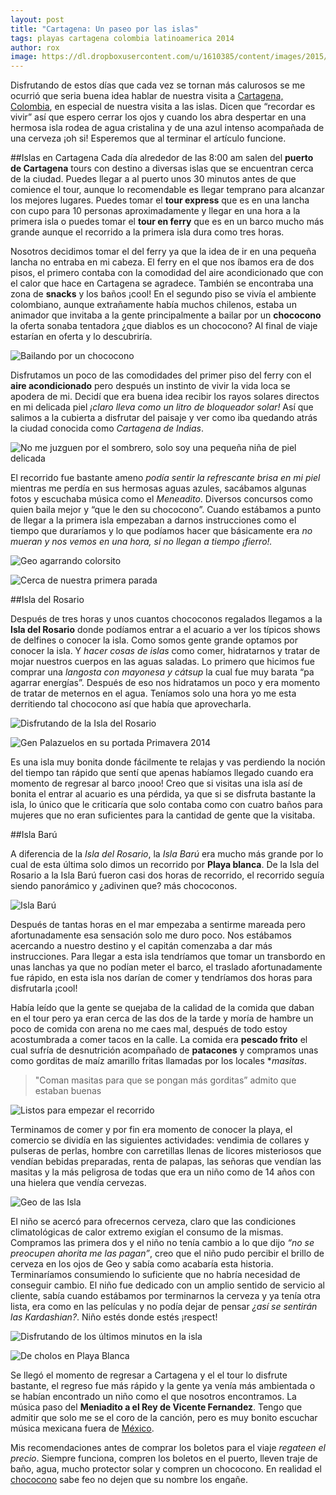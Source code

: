 ```yaml
---
layout: post
title: "Cartagena: Un paseo por las islas"
tags: playas cartagena colombia latinoamerica 2014
author: rox
image: https://dl.dropboxusercontent.com/u/1610385/content/images/2015/04/2014-05-22-11-13-48-1.jpg
---
```

Disfrutando de estos días que cada vez se tornan más calurosos se me ocurrió que seria buena idea hablar de nuestra visita a [Cartagena, Colombia](/cartagena-ciudad-amurallada/), en especial de nuestra visita a las islas. Dicen que “recordar es vivir” así que espero cerrar los ojos y cuando los abra despertar en una hermosa isla rodea de agua cristalina y de una azul intenso acompañada de una cerveza ¡oh si! Esperemos que al terminar el artículo funcione.

##Islas en Cartagena
Cada día alrededor de las 8:00 am salen del **puerto de Cartagena** tours con destino a diversas islas que se encuentran cerca de la ciudad. Puedes llegar a al puerto unos 30 minutos antes de que comience el tour, aunque lo recomendable es llegar temprano para alcanzar los mejores lugares. Puedes tomar el **tour express** que es en una lancha con cupo para 10 personas aproximadamente y llegar en una hora a la primera isla o puedes tomar el **tour en ferry** que es en un barco mucho más grande aunque el recorrido a la primera isla dura como tres horas. 

Nosotros decidimos tomar el del ferry ya que la idea de ir en una pequeña lancha no entraba en mi cabeza. El ferry en el que nos íbamos era de dos pisos, el primero contaba con la comodidad del aire acondicionado que con el calor que hace en Cartagena se agradece. También se encontraba una zona de **snacks** y los baños ¡cool! En el segundo piso se vivía el ambiente colombiano, aunque extrañamente había muchos chilenos, estaba un animador que invitaba a la gente principalmente a bailar por un **chococono** la oferta sonaba tentadora ¿que diablos es un chococono? Al final de viaje estarían en oferta y lo descubriría.

![Bailando por un chococono](https://dl.dropboxusercontent.com/u/1610385/content/images/2015/04/2014-05-22-12-38-15.jpg)

Disfrutamos un poco de las comodidades del primer piso del ferry con el **aire acondicionado** pero después un instinto de vivir la vida loca se apodera de mi.  Decidí que era buena idea recibir los rayos solares directos en mi delicada piel *¡claro lleva como un litro de bloqueador solar!* Así que salimos a la cubierta a disfrutar del paisaje y ver como iba quedando atrás la ciudad conocida como *Cartagena de Indias*.

![No me juzguen por el sombrero, solo soy una pequeña niña de piel delicada](https://dl.dropboxusercontent.com/u/1610385/content/images/2015/04/2014-05-22-09-03-15--1-.jpg)

El recorrido fue bastante ameno *podía sentir la refrescante brisa en mi piel* mientras me perdía en sus hermosas aguas azules, sacábamos algunas fotos y escuchaba música como el *Meneadito*. Diversos concursos como quien baila mejor y “que le den su chococono”. Cuando estábamos a punto de llegar a la primera isla empezaban a darnos instrucciones como el tiempo que duraríamos y lo que podíamos hacer que básicamente era *no mueran y nos vemos en una hora, si no llegan a tiempo ¡fierro!.*

![Geo agarrando colorsito](https://dl.dropboxusercontent.com/u/1610385/content/images/2015/04/2014-05-22-11-06-00.jpg)

![Cerca de nuestra primera parada](https://dl.dropboxusercontent.com/u/1610385/content/images/2015/04/2014-05-22-11-13-48.jpg)

##Isla del Rosario

Después de tres horas y unos cuantos chococonos regalados llegamos a la **Isla del Rosario** donde podíamos entrar a el acuario a ver los típicos shows de delfines o conocer la isla. Como somos gente grande optamos por conocer la isla. Y *hacer cosas de islas* como comer, hidratarnos y tratar de mojar nuestros cuerpos en las aguas saladas. Lo primero que hicimos fue comprar una *langosta con mayonesa y cátsup* la cual fue muy barata “pa agarrar energías”. Después de eso nos hidratamos un poco y era momento de tratar de meternos en el agua. Teníamos solo una hora yo me esta derritiendo tal chococono así que había que aprovecharla.

![Disfrutando de la Isla del Rosario](https://dl.dropboxusercontent.com/u/1610385/content/images/2015/04/2014-05-22-12-001.jpg)

![Gen Palazuelos en su portada Primavera 2014](https://dl.dropboxusercontent.com/u/1610385/content/images/2015/04/2014-05-22-12-21-38.jpg)

Es una isla muy bonita donde fácilmente te relajas y vas perdiendo la noción del tiempo tan rápido que sentí que apenas habíamos llegado cuando era momento de regresar al barco ¡nooo! Creo que si visitas una isla así de bonita el entrar al acuario es una pérdida, ya que si se disfruta bastante la isla, lo único que le criticaría que solo contaba como con cuatro baños para mujeres que no eran suficientes para la cantidad de gente que la visitaba. 

##Isla Barú

A diferencia de la *Isla del Rosario*, la *Isla Barú* era mucho más grande por lo cual de esta última solo dimos un recorrido por **Playa blanca**. De la Isla del Rosario a la Isla Barú fueron casi dos horas de recorrido, el recorrido seguía siendo panorámico y ¿adivinen que? más chococonos. 

![Isla Barú](https://dl.dropboxusercontent.com/u/1610385/content/images/2015/04/2014-05-22-14-44-55.jpg)

Después de tantas horas en el mar empezaba a sentirme mareada pero afortunadamente esa sensación solo me duro poco. Nos estábamos acercando a nuestro destino y el capitán comenzaba a dar más instrucciones. Para llegar a esta isla tendríamos que tomar un transbordo en unas lanchas ya que no podían meter el barco, el traslado afortunadamente fue rápido, en esta isla nos darían de comer y tendríamos dos horas para disfrutarla ¡cool! 

Había leído que la gente se quejaba de la calidad de la  comida que daban en el tour pero ya eran cerca de las dos de la tarde y moría de hambre un poco de comida con arena no me caes mal, después de todo estoy acostumbrada a comer tacos en la calle. La comida era **pescado frito** el cual sufría de desnutrición acompañado de **patacones** y compramos unas como gorditas de maíz amarillo fritas llamadas por los locales **masitas*. 

> "Coman masitas para que se pongan más gorditas” admito que estaban buenas

![Listos para empezar el recorrido](https://dl.dropboxusercontent.com/u/1610385/content/images/2015/04/2014-05-22-12-05-57.jpg)

Terminamos de comer y por fin era momento de conocer la playa, el comercio se dividía en las siguientes actividades: vendimia de collares y pulseras de perlas, hombre con carretillas llenas de licores misteriosos que vendían bebidas preparadas, renta de palapas, las señoras que vendían las masitas y la más peligrosa de todas que era un niño como de 14 años con una hielera que vendía cervezas. 

![Geo de las Isla](https://dl.dropboxusercontent.com/u/1610385/content/images/2015/04/2014-05-22-14-39-20.jpg)

El niño se acercó para ofrecernos cerveza, claro que las condiciones climatológicas de calor extremo exigían el consumo de la mismas. Compramos las primera dos y el niño no tenía cambio a lo que dijo *“no se preocupen ahorita me las pagan”*, creo que el niño pudo percibir el brillo de cerveza en los ojos de Geo y sabía como acabaría esta historia. Terminaríamos consumiendo lo suficiente que no habría necesidad de conseguir cambio. El niño fue dedicado con un amplio sentido de servicio al cliente, sabía cuando estábamos por terminarnos la cerveza y ya tenía otra lista, era como en las películas y no podía dejar de pensar *¿así se sentirán las Kardashian?*. Niño estés donde estés ¡respect!

![Disfrutando de los últimos minutos en la isla](https://dl.dropboxusercontent.com/u/1610385/content/images/2015/04/2014-05-22-14-391.jpg)

![De cholos en Playa Blanca](https://dl.dropboxusercontent.com/u/1610385/content/images/2015/04/2014-05-22-15-36-36.jpg)

Se llegó el momento de regresar a Cartagena y el el tour lo disfrute bastante, el regreso fue más rápido y la gente ya venía más ambientada o se habían encontrado un niño como el que nosotros encontramos. La música paso del **Meniadito a el Rey de Vicente Fernandez**. Tengo que admitir que solo me se el coro de la canción, pero es muy bonito escuchar música mexicana fuera de [México](/tag/mexico).

Mis recomendaciones antes de comprar los boletos para el viaje *regateen el precio*. Siempre funciona, compren los boletos en el puerto, lleven traje de baño, agua, mucho protector solar y compren un chococono. En realidad el [chococono](http://www.heladoscolombia.com/conos.html) sabe feo no dejen que su nombre los engañe.